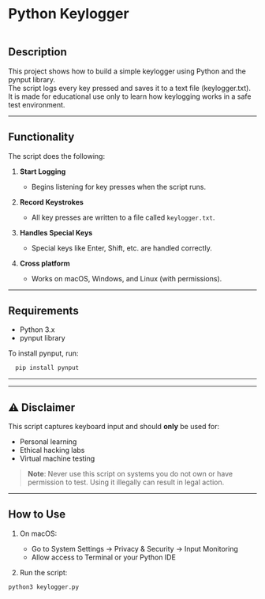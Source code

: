 # Python Keylogger 
![]()

## Description

This project shows how to build a simple keylogger using Python and the pynput library.  
The script logs every key pressed and saves it to a text file (keylogger.txt).  
It is made for educational use only to learn how keylogging works in a safe test environment.

---

## Functionality

The script does the following:

1. **Start Logging**  
   - Begins listening for key presses when the script runs.

2. **Record Keystrokes**  
   - All key presses are written to a file called `keylogger.txt`.

3. **Handles Special Keys**  
   - Special keys like Enter, Shift, etc. are handled correctly.

4. **Cross platform**  
   - Works on macOS, Windows, and Linux (with permissions).

---

## Requirements

- Python 3.x
- pynput library

To install pynput, run:
````bash
  pip install pynput
````
___

---

## ⚠️ Disclaimer

This script captures keyboard input and should **only** be used for:
- Personal learning
- Ethical hacking labs
- Virtual machine testing

> **Note**: Never use this script on systems you do not own or have permission to test.
Using it illegally can result in legal action.

---

## How to Use

1. On macOS:  
   - Go to System Settings → Privacy & Security → Input Monitoring  
   - Allow access to Terminal or your Python IDE

2. Run the script:
````bash 
python3 keylogger.py 
````


